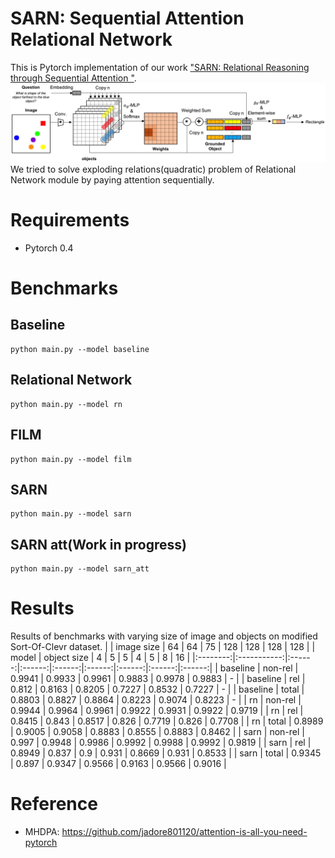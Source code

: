 # SARN: Sequential Attention Relational Network
This is Pytorch implementation of our work ["SARN: Relational Reasoning through Sequential Attention
"](https://arxiv.org/abs/1811.00246).
![image](img/model.png)
We tried to solve exploding relations(quadratic) problem of Relational Network module by paying attention sequentially.

# Requirements
- Pytorch 0.4

# Benchmarks
## Baseline
```
python main.py --model baseline
```
## Relational Network
```
python main.py --model rn
```
## FILM
```
python main.py --model film
```
## SARN
```
python main.py --model sarn
```
## SARN att(Work in progress)
```
python main.py --model sarn_att
```

# Results
Results of benchmarks with varying size of image and objects on modified Sort-Of-Clevr dataset. 
|          |  image size |   64   |   64   |   75   |   128  |   128  |   128  |   128  |
|  model   | object size |    4   |    5   |    5   |    4   |    5   |    8   |   16   |
|:--------:|:-----------:|:------:|:------:|:------:|:------:|:------:|:------:|:------:|
| baseline |   non-rel   | 0.9941 | 0.9933 | 0.9961 | 0.9883 | 0.9978 | 0.9883 |    -   |
| baseline |     rel     |  0.812 | 0.8163 | 0.8205 | 0.7227 | 0.8532 | 0.7227 |    -   |
| baseline |    total    | 0.8803 | 0.8827 | 0.8864 | 0.8223 | 0.9074 | 0.8223 |    -   |
|    rn    |   non-rel   | 0.9944 | 0.9964 | 0.9961 | 0.9922 | 0.9931 | 0.9922 | 0.9719 |
|    rn    |     rel     | 0.8415 |  0.843 | 0.8517 |  0.826 | 0.7719 |  0.826 | 0.7708 |
|    rn    |    total    | 0.8989 | 0.9005 | 0.9058 | 0.8883 | 0.8555 | 0.8883 | 0.8462 |
|   sarn   |   non-rel   |  0.997 | 0.9948 | 0.9986 | 0.9992 | 0.9988 | 0.9992 | 0.9819 |
|   sarn   |     rel     | 0.8949 |  0.837 |   0.9  |  0.931 | 0.8669 |  0.931 | 0.8533 |
|   sarn   |    total    | 0.9345 |  0.897 | 0.9347 | 0.9566 | 0.9163 | 0.9566 | 0.9016 |

# Reference
- MHDPA: https://github.com/jadore801120/attention-is-all-you-need-pytorch

